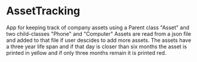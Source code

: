 # AssetTracking

App for keeping track of company assets using a Parent class "Asset" and two child-classes "Phone" and "Computer"
Assets are read from a json file and added to that file if user descides to add more assets.
The assets have a three year life span and if that day is closer than six months the asset is printed in yellow and if only three months remain it is printed red.
